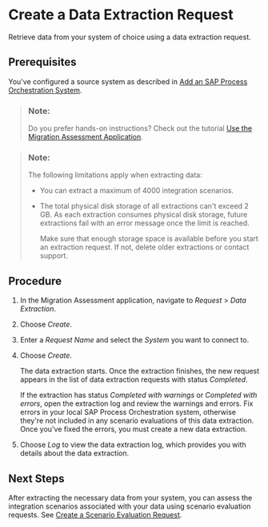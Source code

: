 <!-- loioce0ad0e1ef4546acbb6604dd0245ad39 -->

# Create a Data Extraction Request

Retrieve data from your system of choice using a data extraction request.



<a name="loioce0ad0e1ef4546acbb6604dd0245ad39__prereq_tbh_qkg_k5b"/>

## Prerequisites

You've configured a source system as described in [Add an SAP Process Orchestration System](add-an-sap-process-orchestration-system-5f76723.md).

> ### Note:  
> Do you prefer hands-on instructions? Check out the tutorial [Use the Migration Assessment Application](https://developers.sap.com/tutorials/migration-assessment.html).

> ### Note:  
> The following limitations apply when extracting data:
> 
> -   You can extract a maximum of 4000 integration scenarios.
> 
> -   The total physical disk storage of all extractions can't exceed 2 GB. As each extraction consumes physical disk storage, future extractions fail with an error message once the limit is reached.
> 
>     Make sure that enough storage space is available before you start an extraction request. If not, delete older extractions or contact support.



## Procedure

1.  In the Migration Assessment application, navigate to *Request* \> *Data Extraction*.

2.  Choose *Create*.

3.  Enter a *Request Name* and select the *System* you want to connect to.

4.  Choose *Create*.

    The data extraction starts. Once the extraction finishes, the new request appears in the list of data extraction requests with status *Completed*.

    If the extraction has status *Completed with warnings* or *Completed with errors*, open the extraction log and review the warnings and errors. Fix errors in your local SAP Process Orchestration system, otherwise they're not included in any scenario evaluations of this data extraction. Once you've fixed the errors, you must create a new data extraction.

5.  Choose *Log* to view the data extraction log, which provides you with details about the data extraction.




<a name="loioce0ad0e1ef4546acbb6604dd0245ad39__postreq_rq2_t1g_k5b"/>

## Next Steps

After extracting the necessary data from your system, you can assess the integration scenarios associated with your data using scenario evaluation requests. See [Create a Scenario Evaluation Request](create-a-scenario-evaluation-request-435ec61.md).

